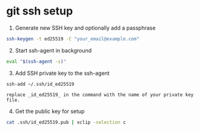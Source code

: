 # git ssh setup

1. Generate new SSH key and optionally add a passphrase

```bash 
ssh-keygen -t ed25519 -C "your_email@example.com"
```

2. Start ssh-agent in background

```bash
eval "$(ssh-agent -s)"
```

3. Add SSH private key to the ssh-agent

```shell
ssh-add ~/.ssh/id_ed25519
```

	replace _id_ed25519_ in the command with the name of your private key file.

4. Get the public key for setup

```bash
cat .ssh/id_ed25519.pub | xclip -selection c
```